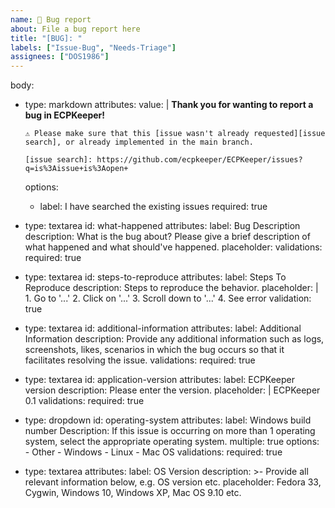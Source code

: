 ```yaml
---
name: 🐛 Bug report
about: File a bug report here
title: "[BUG]: "
labels: ["Issue-Bug", "Needs-Triage"]
assignees: ["DOS1986"]
---
```

body:
  - type: markdown
    attributes:
      value: |
        **Thank you for wanting to report a bug in ECPKeeper!**

        ⚠ Please make sure that this [issue wasn't already requested][issue search], or already implemented in the main branch.

        [issue search]: https://github.com/ecpkeeper/ECPKeeper/issues?q=is%3Aissue+is%3Aopen+
      options:
      - label: I have searched the existing issues
        required: true
  - type: textarea
    id: what-happened
    attributes:
      label: Bug Description
      description:
        What is the bug about? Please give a brief description of what happened and what should've happened.
      placeholder:
    validations:
      required: true
  - type: textarea
    id: steps-to-reproduce
    attributes:
      label: Steps To Reproduce
      description: Steps to reproduce the behavior.
      placeholder: |
        1. Go to '...'
        2. Click on '...'
        3. Scroll down to '...'
        4. See error
    validation: true
  - type: textarea
    id: additional-information
    attributes:
      label:  Additional Information
      description:  Provide any additional information such as logs, screenshots, likes, scenarios in which the bug occurs so that it facilitates resolving the issue.
    validations:
      required: true
  - type: textarea
    id: application-version
    attributes:
      label: ECPKeeper version
      description: Please enter the version.
      placeholder: |
        ECPKeeper 0.1
    validations:
      required: true
  - type: dropdown
    id: operating-system
    attributes:
      label: Windows build number
      Description: If this issue is occurring on more than 1 operating system, select the appropriate operating system.
      multiple: true
      options:
        - Other
        - Windows
        - Linux
        - Mac OS
    validations:
      required: true
  - type: textarea
    attributes:
      label: OS Version
      description: >-
        Provide all relevant information below, e.g. OS version etc.
      placeholder: Fedora 33, Cygwin, Windows 10, Windows XP, Mac OS 9.10 etc.
